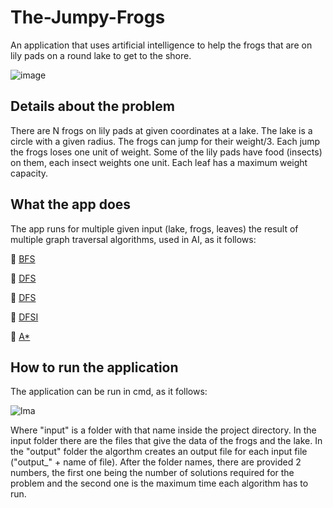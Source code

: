 # The-Jumpy-Frogs

An application that uses artificial intelligence to help the frogs that are on lily pads on a round lake to get to the shore.

![image](https://user-images.githubusercontent.com/30511514/172157070-762c5cdf-1a55-4454-9daa-2b18846e6c6e.png)

## Details about the problem

There are N frogs on lily pads at given coordinates at a lake. The lake is a circle with a given radius. The frogs can jump for their weight/3. Each jump the frogs loses one unit of weight. Some of the lily pads have food (insects) on them, each insect weights one unit. Each leaf has a maximum weight capacity.

## What the app does

The app runs for multiple given input (lake, frogs, leaves) the result of multiple graph traversal algorithms, used in AI, as it follows:

:small_blue_diamond: [BFS](https://en.wikipedia.org/wiki/Breadth-first_search "Breadth-first search")

:small_blue_diamond: [DFS](https://en.wikipedia.org/wiki/Depth-first_search "Depth-first search")

:small_blue_diamond: [DFS](https://en.wikipedia.org/wiki/Depth-first_search "Depth-first search")

:small_blue_diamond: [DFSI](https://www.geeksforgeeks.org/iterative-depth-first-traversal "Iterative Depth-first search")

:small_blue_diamond: [A*](https://en.wikipedia.org/wiki/A*_search_algorithm "A*")

## How to run the application

The application can be run in cmd, as it follows:

![lma](https://user-images.githubusercontent.com/30511514/183627121-7f90682c-b71b-44ee-9749-a129913bb107.png)

Where "input" is a folder with that name inside the project directory. In the input folder there are the files that give the data of the frogs and the lake. In the "output" folder the algorthm creates an output file for each input file ("output_" + name of file).
After the folder names, there are provided 2 numbers, the first one being the number of solutions required for the problem and the second one is the maximum time each algorithm has to run.
